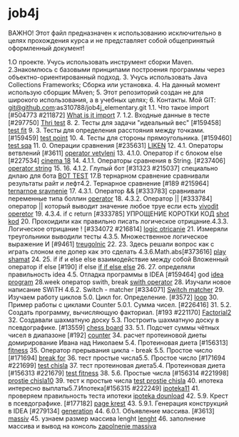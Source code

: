 # job4j
ВАЖНО! Этот файл предназначен к использованию исключительно в целях прохождения курса и 
не представляет собой общепринятый оформленный документ!

1.О проекте. Учусь использовать инструмент сборки Maven. 
2.Знакомлюсь с базовыми принципами построения программы через объектно-ориентированный подход.
3. Учусь использовать Java Collections Frameworks;
   Сборка или установка.
4. На данный момент использую сборщик MAven;
5. Этот репозиторий создан не для широкого использования, а в учебных целях;
6. Контакты. Мой GIT: git@github.com:as310788/job4j_elementary.git
   1.1. Что такое import [#504773 #211872]
   [What is it import](https://github.com/as310788/job4j_elementary/blob/master/images/import.png)
7. 1.2. Входные данные в тесте [#297750]
   [Thri test](https://github.com/as310788/job4j_elementary/blob/master/images/test.png)
8. 2. Тесты для задачи "идеальный вес" [#159458]
[test fit](https://github.com/as310788/job4j_elementary/blob/master/images/testa.png)
9. 3. Тесты для определения расстояния между точками. [#159459]
[test point](https://github.com/as310788/job4j_elementary/blob/master/images/test%20point.png)
10. 4. Тесты для стороны прямоугольника. [#159460]
[test sqa](https://github.com/as310788/job4j_elementary/blob/master/images/test%20sqa.png)
11. 0. Операции сравнения [#235631]
[LIKEN](https://github.com/as310788/job4j_elementary/blob/master/images/liken.png)
12. 4.1. Операторы ветвлений [#3611]
[operator vetvleni](https://github.com/as310788/job4j_elementary/blob/master/images/%D0%9E%D0%BF%D0%B5%D1%80%D0%B0%D1%82%D0%BE%D1%80%D1%8B%20%D0%B2%D0%B5%D1%82%D0%B2%D0%BB%D0%B5%D0%BD%D0%B8%D0%B9.png)
13. 4.1.0. Оператор if с блоком else [#227534]
[cinema 18](https://github.com/as310788/job4j_elementary/blob/master/images/cinema.png)
14. 4.1.1. Операторы сравнения в String. [#237406]
[operator string](https://github.com/as310788/job4j_elementary/blob/master/images/%D0%9E%D0%BF%D0%B5%D1%80%D0%B0%D1%82%D0%BE%D1%80%D1%8B%20%D1%81%D1%80%D0%B0%D0%B2%D0%BD%D0%B5%D0%BD%D0%B8%D1%8F%20%D0%B2%20String.png)
15. 
16. 4.1.2. Глупый бот [#31323 #215037] специально днлаю для бота
[BOT TEST](https://github.com/as310788/job4j_elementary/blob/master/images/BOTTEST.png)
17.В тернарном сравнение сравнивали результаты райт и лефт4.2. Тернарное сравнение [#189 #215964]
[ternarnoe sravnenie](https://github.com/as310788/job4j_elementary/blob/master/images/ternarurav.png)
17. 4.3.1. Оператор && [#333783] сравнивали переменные типа боллин
[operator](https://github.com/as310788/job4j_elementary/blob/master/images/games.png)
18. 4.3.2. Оператор || [#333784] оператор || который выводит значение любое труе если есть
[vivodit operetor](https://github.com/as310788/job4j_elementary/blob/master/images/club.png)
19. 4.3.4. if c return [#333785] УПРОЩЕНИЕ КОРОТКИ КОД
[shot kod](https://github.com/as310788/job4j_elementary/blob/master/images/shot%20kod.png)
20. Прохоидили как правильно писать логическое отрицание.4.3.3. Логическое отрицание ! [#334072 #216814]
[logic otricanie](https://github.com/as310788/job4j_elementary/blob/master/images/logicnot2.png)
21. Измеряли треугольники выводили тесты 4.3.5. Множественное логическое выражение И [#9461]
[treugolnic](https://github.com/as310788/job4j_elementary/blob/master/images/treugolnic.png)
22. 
23. Здесь решали вопрос как с играть слоном еле допер как это сделать 4.3.6.Math.abs[#373616]
[play shamat](https://github.com/as310788/job4j_elementary/blob/master/images/play%20che.png)
24. 
25. if if и else else взаимодействие между собой Вложенный оператор if else [#190]  if else
[if if else else]()
26. 
27. определяли правильность idea 4.5. Отладка программы в IDEA [#159464] god
[idea program](https://github.com/as310788/job4j_elementary/blob/master/images/resultat%20max.png)
28.week оператор swith, break
[swith operator](https://github.com/as310788/job4j_elementary/blob/master/images/week.png)
28. Изучали новое написание SWiTH 4.6.2. Switch - matcher [#334071]
[Switch matcher](https://github.com/as310788/job4j_elementary/blob/master/images/day%20week.png)
29. Изучаем работу циклов 5.0. Цикл for. Определение. [#3572]
[loop](https://github.com/as310788/job4j_elementary/blob/master/images/LoopFor.png)
30. Пример работы с циклами Counter 5.0.1. Сумма чисел. [#226416]
31. 
5.2. Создать программу, вычисляющую факториал. [#193 #221170]
[Factorial2](https://github.com/as310788/job4j_elementary/blob/master/images/factorial%202.png)
32. Создавали шахматную доску 5.3. Построить шахматную доску в псевдографике. [#13559]
[chess board](https://github.com/as310788/job4j_elementary/blob/master/images/CHESS%20Board.png)
33. 5.1. Подсчет суммы чётных чисел в диапазоне [#192]
[counter](https://github.com/as310788/job4j_elementary/blob/master/images/%D0%9F%D0%BE%D0%B4%D1%81%D1%87%D0%B5%D1%82%20%D1%81%D1%83%D0%BC%D0%BC%D1%8B%20%D1%87%D1%91%D1%82%D0%BD%D1%8B%D1%85.png)
34. расчет протеиновой диеты домирирование Ивана над Николаем 5.4. Протеиновая диета [#156313]
[fitness](https://github.com/as310788/job4j_elementary/blob/master/images/fitness.png)
35. Оператор прерывания цикла - break 5.5. Простое число [#171694]
[break for](https://github.com/as310788/job4j_elementary/blob/master/images/chekprime%20number.png)
36. тест простые числа5.5. Простое число [#171694 #221699]
[test chisla](https://github.com/as310788/job4j_elementary/blob/master/images/test%20prostie%20chisla.png)
37. тест протеиновая диета5.4. Протеиновая диета [#156313 #221679]
[test fitness](https://github.com/as310788/job4j_elementary/blob/master/images/fitnes%20test.png)
38. 
    5.6. Простые числа [#156314 #221998]
[prostie chisla10](https://github.com/as310788/job4j_elementary/blob/master/images/prime%20number%2010.png)
39. тест к простые числа
[test prostie chisla](https://github.com/as310788/job4j_elementary/blob/master/images/test%20prostie%20chisla2.png)
40. ипотека интересно выплаты5.7.Ипотека[#156315 #222249]
[ipoteka11](https://github.com/as310788/job4j_elementary/blob/master/images/ipoteka11.png)
41. проверяем правильность теста ипотеки
[ipoteka dounload](https://github.com/as310788/job4j_elementary/blob/master/images/%D0%B8%D0%BF%D0%BE%D1%82%D0%B5%D0%BA%D0%B0.png)
42. 5.9. Крест в псевдографике. [#177182]
[page krest](https://github.com/as310788/job4j_elementary/blob/master/images/kartinka.png)
43. 5.9.1. Генерация конструкций в IDEA [#279134]
[generation](https://github.com/as310788/job4j_elementary/blob/master/images/generation.png)
44. 6.0.1. Объявление массива. [#3613]
[massiv](https://github.com/as310788/job4j_elementary/blob/master/images/massiv.png)
45. узнаем размер массива lenght
[lenght](https://github.com/as310788/job4j_elementary/blob/master/images/lenght.png)
46. заполнение массива и вывод на консоль
[zapolnenie massiva](https://github.com/as310788/job4j_elementary/blob/master/images/zapolnenie%20massiva.png)
